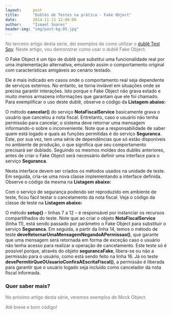 ```yaml
---
layout:     post
title:      "Dublês de Testes na prática - Fake Object"
date:       2014-11-13 12:00:00
author:     "Ismael Soares"
header-img: "img/post-bg-05.jpg"
---
```


<span style="color: #6e6e6e;">No terceiro artigo desta série, dei exemplos de como utilizar o <a href="http://www.bluesoft.com.br/dubles-de-testes-na-pratica-test-spy/">dublê Test Spy</a></span><span style="color: #6e6e6e;">. Neste artigo, vou demonstrar como usar o dublê Fake Object.</span>

O Fake Object é um tipo de dublê que substitui uma funcionalidade real por uma implementação alternativa, emulando assim o comportamento original com características amigáveis ao cenário testado.

Ele é mais indicado em casos onde o comportamento real seja dependente de serviços externos. No entanto, se torna inviável em situações onde se precisa garantir interações. Isto porque o Fake Object não grava estado e muito menos armazena informações que garantam que ele foi chamado.
Para exemplificar o uso deste dublê, observe o código da <strong>Listagem</strong><strong> abaixo:</strong>
<script src="https://gist.github.com/rkmael/136852dea60631890d19.js"></script>

O método <strong>cancelar()</strong> do serviço <strong>NotaFiscalService</strong> basicamente grava o usuário que cancelou a nota fiscal. Entretanto, caso o usuário não tenha permissão para cancelar, o sistema deve retornar uma mensagem informando-o sobre o inconveniente. Note que a responsabilidade de saber quem está logado e quais as funções permitidas é do serviço <strong>Seguranca</strong>. Este, por sua vez, tem uma série de dependências que só estão disponíveis no ambiente de produção, o que significa que seu comportamento precisará ser dublado. Seguindo os mesmos moldes dos dublês anteriores, antes de criar o Fake Object será necessário definir uma interface para o serviço <strong>Seguranca</strong>.<script src="https://gist.github.com/rkmael/5e3e69a8c0c48acf0a39.js"></script>

Nesta interface devem ser criados os métodos usados na unidade de teste. Em seguida, cria-se uma nova classe implementando a interface definida. Observe o código da mesma na <strong>Listagem</strong><strong> abaixo:</strong>
<script src="https://gist.github.com/rkmael/57d97a83dcd7c4c4f0c1.js"></script>

Com o serviço de segurança podendo ser reproduzido em ambiente de teste, ficou fácil testar o cancelamento da nota fiscal. Veja o código da classe de teste na <strong>Listagem abaixo:</strong><script src="https://gist.github.com/rkmael/9c68a55b16025b5245c2.js"></script>

O método <strong>setup()</strong> – linhas 7 a 12 – é responsável por instanciar os recursos compartilhados do teste. Note que ao criar o objeto <strong>NotaFiscalService</strong> (linha 11), está sendo passado por parâmetro o Fake Object para substituir o serviço <strong>Seguranca</strong>. Em seguida, a partir da linha 14, temos o método de teste <strong>deveRetornarUmaMensagemNegandoAPermissao()</strong>, que garante que uma mensagem será retornada em forma de exceção caso o usuário não tenha acesso para realizar a operação de cancelamento. Este teste só é possível porque, através do objeto <strong>segurancaFake</strong>, libera-se ou não a permissão para o usuário, como está sendo feito na linha 16. Já no teste <strong>devePermitirQueOUsuarioConfiraAEscritaFiscal()</strong>, a permissão é liberada para garantir que o usuário logado seja incluído como cancelador da nota fiscal informada.

<h3>Quer saber mais?</h3>

<p style="color: #6e6e6e;">No próximo artigo desta série, veremos exemplos de Mock Object.</p>

<p style="color: #6e6e6e;">Até breve e bom código!</p>

<span style="color: #6e6e6e;"> </span>